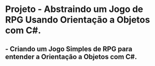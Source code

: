 <h1>Projeto - Abstraindo um Jogo de RPG Usando Orientação a Objetos com C#.</h1>

<H2>- Criando um Jogo Simples de RPG para entender a Orientação a Objetos com C#.</h2>

